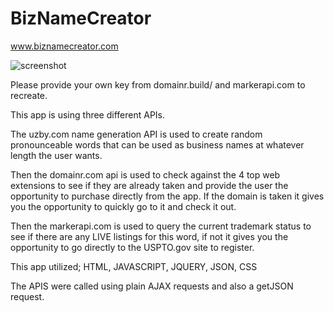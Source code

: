 # BizNameCreator

www.biznamecreator.com

![screenshot](http://biznamecreator.com/screen-shot.png)

Please provide your own key from domainr.build/ and markerapi.com to recreate.

This app is using three different APIs.

The uzby.com name generation API is used to create random pronounceable words that can be used
as business names at whatever length the user wants.

Then the domainr.com api is used to check against the 4 top web extensions to see if they are already
taken and provide the user the opportunity to purchase directly from the app.  If the domain is taken it gives you the opportunity to quickly go to it and check it out. 

Then the markerapi.com is used to query the current trademark status to see if there are any LIVE listings for this word, if not it gives you the opportunity to go directly to the USPTO.gov site to register.

This app utilized; HTML, JAVASCRIPT, JQUERY, JSON, CSS

The APIS were called using plain AJAX requests and also a getJSON request.
